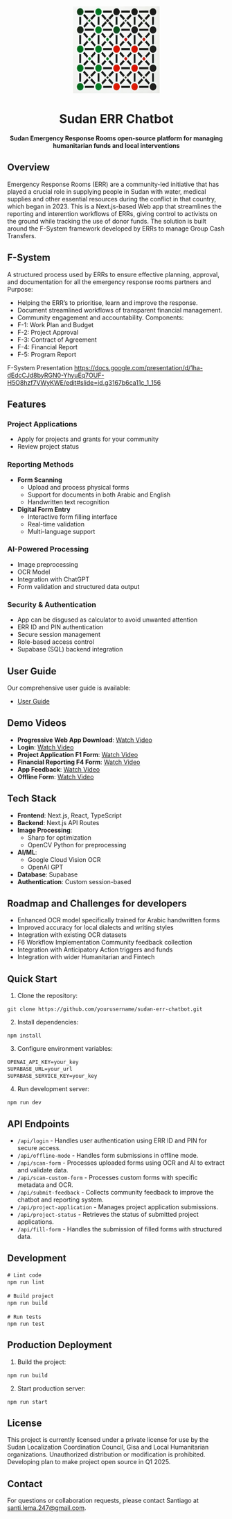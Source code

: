 <div align="center">
  <img src="public/icons/icon-512x512.png" alt="Sudan ERR Chatbot Logo" width="200"/>
  <h1>Sudan ERR Chatbot</h1>
  <p><strong>Sudan Emergency Response Rooms open-source platform for managing humanitarian funds and local interventions</strong></p>
</div>

## Overview

Emergency Response Rooms (ERR) are a community-led initiative that has played a crucial role in supplying people in Sudan with water, medical supplies and other essential resources during the conflict in that country, which began in 2023. This is a Next.js-based Web app that streamlines the reporting and interention workflows of ERRs, giving control to activists on the ground while tracking the use of donor funds. The solution is built around the F-System framework developed by ERRs to manage Group Cash Transfers. 

## F-System
A structured process used by ERRs to ensure effective planning, approval, and documentation for all the emergency response rooms partners and 
Purpose:
- Helping the ERR’s to prioritise, learn and improve the response.
- Document streamlined workflows of transparent financial management.
- Community engagement and accountability.
Components:
- F-1: Work Plan and Budget
- F-2: Project Approval
- F-3: Contract of Agreement
- F-4: Financial Report
- F-5: Program Report

F-System Presentation https://docs.google.com/presentation/d/1ha-dEdcCJd8byRGN0-YhyuEq7OUF-H5O8hzf7VWyKWE/edit#slide=id.g3167b6ca11c_1_156

## Features

### Project Applications
- Apply for projects and grants for your community
- Review project status

### Reporting Methods
- **Form Scanning**
  - Upload and process physical forms
  - Support for documents in both Arabic and English
  - Handwritten text recognition
- **Digital Form Entry**
  - Interactive form filling interface
  - Real-time validation
  - Multi-language support

### AI-Powered Processing
- Image preprocessing 
- OCR Model
- Integration with ChatGPT
- Form validation and structured data output

### Security & Authentication
- App can be disgused as calculator to avoid unwanted attention
- ERR ID and PIN authentication
- Secure session management
- Role-based access control
- Supabase (SQL) backend integration

## User Guide

Our comprehensive user guide is available:
- [User Guide](https://drive.google.com/file/d/1Oh-ECQvXZFdZ8VL4KE61m5VzgQHZXmIJ/view?usp=drive_link)

## Demo Videos
- **Progressive Web App Download**: [Watch Video](https://drive.google.com/file/d/13CP-aRQmy_NG38Iqd0UuSMgQMQq07OXp/view?usp=drive_link)
- **Login**: [Watch Video](https://drive.google.com/file/d/1bFAZIaageTYOq96lg2ehPYkF2WlI0lZk/view?usp=drive_link)
- **Project Application F1 Form**: [Watch Video](https://drive.google.com/file/d/13CP-aRQmy_NG38Iqd0UuSMgQMQq07OXp/view?usp=drive_link)
- **Financial Reporting F4 Form**: [Watch Video](https://drive.google.com/file/d/1oxEa7l4hd0iJA5hVpeCsrYim3sITRbCs/view?usp=sharing)
- **App Feedback**: [Watch Video](https://drive.google.com/file/d/1Mga8_WIsi66m93KCMD1v0QD7kOTkajd3/view?usp=sharing)
- **Offline Form**: [Watch Video](https://drive.google.com/file/d/13CP-aRQmy_NG38Iqd0UuSMgQMQq07OXp/view?usp=drive_link)

## Tech Stack

- **Frontend**: Next.js, React, TypeScript
- **Backend**: Next.js API Routes
- **Image Processing**: 
  - Sharp for optimization
  - OpenCV Python for preprocessing
- **AI/ML**:
  - Google Cloud Vision OCR
  - OpenAI GPT
- **Database**: Supabase
- **Authentication**: Custom session-based

## Roadmap and Challenges for developers

- Enhanced OCR model specifically trained for Arabic handwritten forms
- Improved accuracy for local dialects and writing styles
- Integration with existing OCR datasets
- F6 Workflow Implementation Community feedback collection
- Integration with Anticipatory Action triggers and funds
- Integration with wider Humanitarian and Fintech

## Quick Start

1. Clone the repository:
```
git clone https://github.com/yourusername/sudan-err-chatbot.git
```

2. Install dependencies:
```
npm install
```

3. Configure environment variables:
```
OPENAI_API_KEY=your_key
SUPABASE_URL=your_url
SUPABASE_SERVICE_KEY=your_key
```

4. Run development server:
```
npm run dev
```

## API Endpoints

- `/api/login` - Handles user authentication using ERR ID and PIN for secure access.
- `/api/offline-mode` - Handles form submissions in offline mode.
- `/api/scan-form` - Processes uploaded forms using OCR and AI to extract and validate data.
- `/api/scan-custom-form` - Processes custom forms with specific metadata and OCR.
- `/api/submit-feedback` - Collects community feedback to improve the chatbot and reporting system.
- `/api/project-application` - Manages project application submissions.
- `/api/project-status` - Retrieves the status of submitted project applications.
- `/api/fill-form` - Handles the submission of filled forms with structured data.
 

## Development

```
# Lint code
npm run lint

# Build project
npm run build

# Run tests
npm run test
```

## Production Deployment

1. Build the project:
```
npm run build
```

2. Start production server:
```
npm run start
```

## License

This project is currently licensed under a private license for use by the Sudan Localization Coordination Council, Gisa and Local Humanitarian organizations. Unauthorized distribution or modification is prohibited. Developing plan to make project open source in Q1 2025.

## Contact

For questions or collaboration requests, please contact Santiago at santi.lema.247@gmail.com.


